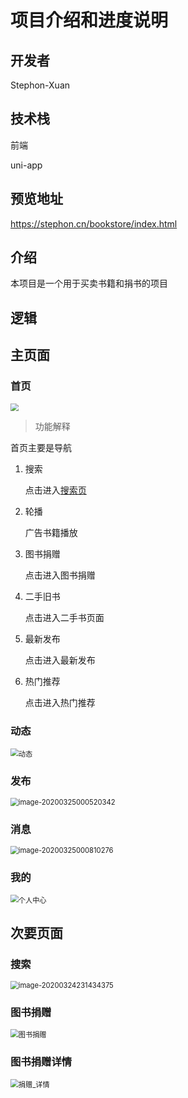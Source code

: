 # 项目介绍和进度说明

## 开发者

Stephon-Xuan

## 技术栈

前端

uni-app

## 预览地址

https://stephon.cn/bookstore/index.html

## 介绍

本项目是一个用于买卖书籍和捐书的项目

## 逻辑



## 主页面

### 首页

<img src="https://cdn.jsdelivr.net/gh/Stephon-Xuan/images/imgs/书斋-首页.png" style="zoom:80%;" />



> 功能解释

首页主要是导航

1. 搜索

   点击进入[搜索页](#搜索)

2. 轮播

   广告书籍播放

3. 图书捐赠

   点击进入图书捐赠

4. 二手旧书

   点击进入二手书页面

5. 最新发布

   点击进入最新发布

6. 热门推荐

   点击进入热门推荐

### 动态

<img src="https://cdn.jsdelivr.net/gh/Stephon-Xuan/images/imgs/Myproject/书斋客户端/动态.png" alt="动态" style="zoom:80%;" />

### 发布

<img src="https://cdn.jsdelivr.net/gh/Stephon-Xuan/images/imgs/Myproject/书斋客户端/image-20200325000520342.png" alt="image-20200325000520342" style="zoom:80%;"/>

### 消息

<img src="https://cdn.jsdelivr.net/gh/Stephon-Xuan/images/imgs/Myproject/书斋客户端/消息_聊天.png" alt="image-20200325000810276" style="zoom:80%;"/>

### 我的

<img src="https://cdn.jsdelivr.net/gh/Stephon-Xuan/images/imgs/Myproject/书斋客户端/个人中心.png" alt="个人中心" style="zoom:80%;"/>

## 次要页面

### 搜索

<img src="https://cdn.jsdelivr.net/gh/Stephon-Xuan/images/imgs/Myproject/书斋客户端/书斋-搜索.png" alt="image-20200324231434375" style="zoom: 80%;" />

### 图书捐赠

<img src="https://cdn.jsdelivr.net/gh/Stephon-Xuan/images/imgs/Myproject/书斋客户端/图书捐赠.png" alt="图书捐赠" style="zoom:80%;" />

### 图书捐赠详情

<img src="https://cdn.jsdelivr.net/gh/Stephon-Xuan/images/imgs/Myproject/书斋客户端/捐赠_详情.png" alt="捐赠_详情" style="zoom:80%;" />